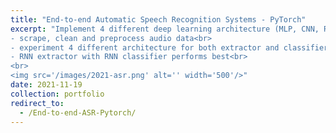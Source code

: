 ```yaml
---
title: "End-to-end Automatic Speech Recognition Systems - PyTorch"
excerpt: "Implement 4 different deep learning architecture (MLP, CNN, RNN, ANN) to parse audio sentences (feature extraction).<br>
- scrape, clean and preprocess audio data<br>
- experiment 4 different architecture for both extractor and classifier layers<br>
- RNN extractor with RNN classifier performs best<br>
<br>
<img src='/images/2021-asr.png' alt='' width='500'/>"
date: 2021-11-19
collection: portfolio
redirect_to: 
  - /End-to-end-ASR-Pytorch/
---
```

